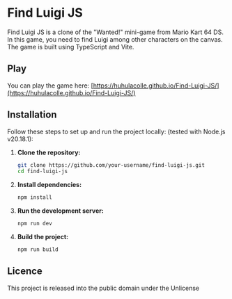 # Find Luigi JS

Find Luigi JS is a clone of the "Wanted!" mini-game from Mario Kart 64 DS. In this game, you need to find Luigi among other characters on the canvas. The game is built using TypeScript and Vite.

## Play

You can play the game here: [https://huhulacolle.github.io/Find-Luigi-JS/](https://huhulacolle.github.io/Find-Luigi-JS/)

## Installation

Follow these steps to set up and run the project locally: (tested with Node.js v20.18.1):

1. **Clone the repository:**
   ```sh
   git clone https://github.com/your-username/find-luigi-js.git
   cd find-luigi-js
   ```

1. **Install dependencies:**
    ```sh
    npm install
    ```
  
1. **Run the development server:**
    ```sh
    npm run dev
    ```

1. **Build the project:**
    ```sh
    npm run build
    ```
## Licence
This project is released into the public domain under the Unlicense
